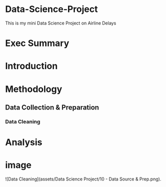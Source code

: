 # Data-Science-Project
This is my mini Data Science Project on Airline Delays
# Exec Summary

# Introduction

# Methodology

## Data Collection & Preparation

### Data Cleaning

# Analysis

# image

![Data Cleaning](assets/Data Science Project/10 - Data Source & Prep.png). 
